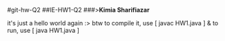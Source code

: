 #git-hw-Q2
##IE-HW1-Q2
###>**Kimia Sharifiazar**

it's just a hello world again :>
btw to compile it, use [ javac HW1.java ]
& to run, use [ java HW1.java ]
